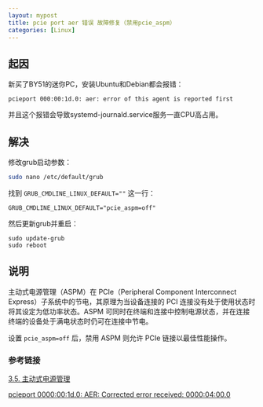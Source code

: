 ```yaml
---
layout: mypost
title: pcie port aer 错误 故障修复（禁用pcie_aspm）
categories: [Linux]
---
```


## 起因

新买了BY51的迷你PC，安装Ubuntu和Debian都会报错：
```
pcieport 000:00:1d.0: aer: error of this agent is reported first
```

并且这个报错会导致systemd-journald.service服务一直CPU高占用。

## 解决

修改grub启动参数：
```bash
sudo nano /etc/default/grub
```

找到 `GRUB_CMDLINE_LINUX_DEFAULT=""` 这一行：

```
GRUB_CMDLINE_LINUX_DEFAULT="pcie_aspm=off"
```

然后更新grub并重启：

```
sudo update-grub
sudo reboot
```

## 说明

主​​​​​​​动​​​​​​​式​​​​​​​电​​​​​​​源​​​​​​​管​​​​​​​理​​​​​​​（ASPM）在​​​​​​​ ​​​​PCIe（Peripheral Component Interconnect Express）子​​​​​​​系​​​​​​​统​​​​​​​中​​​​​​​的​​​​​​​节​​​​​​​电​​​​​​​，其​​​​​​​原​​​​​​​理​​​​​​​为​​​​​​​当​​​​​​​设​​​​​​​备​​​​​​​连​​​​​​​接​​​​​​​的​​​​​​​ PCI 连​​​​​​​接​​​​​​​没​​​​​​​有​​​​​​​处​​​​​​​于​​​​​​​使​​​​​​​用​​​​​​​状​​​​​​​态​​​​​​​时​​​​​​​将​​​​​​​其​​​​​​​设​​​​​​​定​​​​​​​为​​​​​​​低​​​​​​​功​​​​​​​率​​​​​​​状​​​​​​​态​​​​​​​。​​​​​​​ASPM 可​​​​​​​同​​​​​​​时​​​​​​​在​​​​​​​终​​​​​​​端​​​​​​​和​​​​​​​连​​​​​​​接​​​​​​​中​​​​​​​控​​​​​​​制​​​​​​​电​​​​​​​源​​​​​​​状​​​​​​​态​​​​​​​，并​​​​​​​在​​​​​​​连​​​​​​​接​​​​​​​终​​​​​​​端​​​​​​​的​​​​​​​设​​​​​​​备​​​​​​​处​​​​​​​于​​​​​​​满​​​​​​​电​​​​​​​状​​​​​​​态​​​​​​​时​​​​​​​仍​​​​​​​可​​​​​​​在​​​​​​​连​​​​​​​接​​​​​​​中​​​​​​​节​​​​​​​电​​​​​​​。​​​​​​​

设置 `pcie_aspm=off` 后，禁​​​​​​​用​​​​​​​ ASPM 则​​​​​允​​​​​​​许​​​​​​​ PCIe 链​​​​​​​接​​​​​​​以​​​​​​​最​​​​​​​佳​​​​​​​性​​​​​​​能​​​​​​​操​​​​​​​作​​​​​​​。​​​​​​​

### 参考链接

[3.5. 主​​​​​​​动​​​​​​​式​​​​​​​电​​​​​​​源​​​​​​​管​​​​​​​理​​​​​​​](https://docs.redhat.com/zh_hans/documentation/red_hat_enterprise_linux/6/html/power_management_guide/aspm)

[pcieport 0000:00:1d.0: AER: Corrected error received: 0000:04:00.0](https://askubuntu.com/questions/1401726/pcieport-0000001d-0-aer-corrected-error-received-00000400-0)
